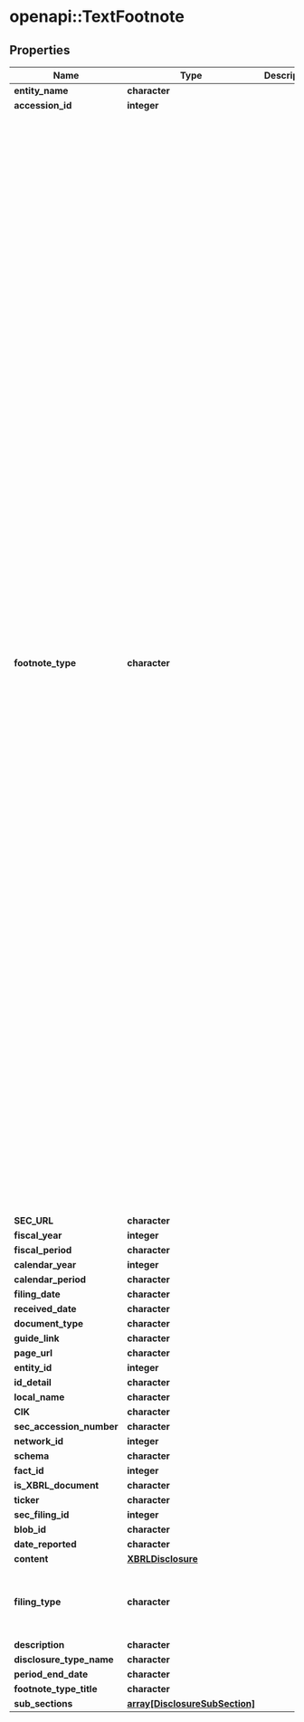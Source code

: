 # openapi::TextFootnote


## Properties
Name | Type | Description | Notes
------------ | ------------- | ------------- | -------------
**entity_name** | **character** |  | [optional] 
**accession_id** | **integer** |  | [optional] 
**footnote_type** | **character** |  | [optional] [Enum: [none, StatementOfFinancialPositionUnclassified_RealEstateOperations, StatementOfShareholdersEquityAndOtherComprehensiveIncomeCalc2, StatementOfShareholdersEquityAndOtherComprehensiveIncome, StatementOfPartnersCapital, StatementOfOtherComprehensiveIncomeAlternative, StatementOfOtherComprehensiveIncome, StatementOfIncomeSecuritiesBasedIncome3, StatementOfIncomeSecuritiesBasedIncome, StatementOfIncomeRealEstateInvestmentTrustsCalc2, StatementOfIncomeRealEstateInvestmentTrusts, StatementOfIncomeRealEstateExcludingREITsInvestementGainLossWithoutImpairmentElementAlternative4, StatementOfIncomeRealEstateExcludingREITsCalc2, StatementOfIncomeRealEstateExcludingREITs, StatementOfIncomeInvestementGainLossWithoutImpairmentElementAlternative, StatementOfIncomeInterestBasedRevenueCalc4, StatementOfIncomeInterestBasedRevenueCalc3, StatementOfIncomeInterestBasedRevenueCalc2, StatementOfIncomeInterestBasedRevenue, StatementOfIncomeInsuranceBasedRevenueInvestementGainLossWithoutImpairmentElementAlternative3, StatementOfIncomeInsuranceBasedRevenueBreakdownByBusiness, StatementOfIncomeInsuranceBasedRevenue2, StatementOfIncomeInsuranceBasedRevenue, StatementOfIncomeDiscontinuedOperationsAlternate, StatementOfIncomeAlternative, StatementOfIncomeAlternateAggregations, StatementOfIncome, StatementOfFinancialPositionUnclassified_SecuritiesBasedOperationsSecondAlternative, StatementOfFinancialPositionUnclassified_SecuritiesBasedOperationsCalc2, StatementOfFinancialPositionUnclassified_SecuritiesBasedOperations, StatementOfFinancialPositionUnclassified_RealEstateOperationsSecondAlternative, StatementOfFinancialPositionUnclassified_RealEstateOperationsFirstAlternative, StatementOfFinancialPositionUnclassified_InvestmentBasedOperationsFirstAlternative, StatementOfFinancialPositionUnclassified_InvestmentBasedOperationsAlternativePresentation, StatementOfFinancialPositionUnclassified_InvestmentBasedOperations, StatementOfFinancialPositionUnclassified_DepositBasedOperationsSecondAlternate, StatementOfFinancialPositionUnclassified_DepositBasedOperationsFirstAlternate, StatementOfFinancialPositionUnclassified_DepositBasedOperations, StatementOfFinancialPositionClassified_RealEstateOperationsSecondAlternative, StatementOfFinancialPositionClassified_RealEstateOperationsFirstAlternative, StatementOfFinancialPositionClassified_RealEstateOperations, StatementOfFinancialPositionClassifiedFirstAlternative, StatementOfFinancialPositionClassified, StatementOfCashFlowsSupplementalDisclosures, StatementOfCashFlowsIndirectSixthAlternate, StatementOfCashFlowsIndirectSecuritiesBasedOperationsFourthAlternate, StatementOfCashFlowsIndirectSecuritiesBasedOperationsFifthAlternate, StatementOfCashFlowsIndirectSecuritiesBasedOperations, StatementOfCashFlowsIndirectRealEstateSecondAlternate, StatementOfCashFlowsIndirectRealEstateFirstAlternate, StatementOfCashFlowsIndirectRealEstate, StatementOfCashFlowsIndirectInvestmentBasedOperationsFourthAlternate, StatementOfCashFlowsIndirectInvestmentBasedOperationsFifthAlternate, StatementOfCashFlowsIndirectInvestmentBasedOperations, StatementOfCashFlowsIndirectFifthAlternate, StatementOfCashFlowsIndirectDepositBasedOperationsFourthAlternate, StatementOfCashFlowsIndirectDepositBasedOperationsFifthAlternate, StatementOfCashFlowsIndirectDepositBasedOperations, StatementOfCashFlowsIndirectAdditionalElements, StatementOfCashFlowsIndirect, StatementOfCashFlowsDirectFirstAlternate, StatementOfCashFlowsDirect, disclosure_TransfersAndServicing, disclosure_TemporaryEquity, disclosure_SummaryOfInvestmentHoldings, disclosure_SegmentReporting, disclosure_SECScheduleArticle12_29MortgageLoansOnRealEstate, disclosure_SECScheduleArticle12_28RealEstateAndAccumulatedDepreciation, disclosure_SECScheduleArticle12_17Reinsurance, disclosure_SECScheduleArticle12_09ValuationAndQualifyingAccounts, disclosure_SECScheduleArticle12_04CondensedFinancialInformation, disclosure_revenueFromContractsWithCustomers, disclosure_ResearchAndDevelopment, disclosure_Reorganizations, disclosure_RelatedPartyDisclosures, disclosure_RegulatedOperations, disclosure_ReceivablesLoansNotesReceivableAndOthers, disclosure_RealEstate, disclosure_PropertyPlantAndEquipment, disclosure_PayablesAndAccruals, disclosure_OtherThanSecuritiesInvestmentHoldings, disclosure_OtherLiabilities, disclosure_OtherExpenses, disclosure_OrganizationConsolidationAndPresentationOfFinancialStatements, disclosure_MiscellaneousIndustries, disclosure_MinorityInterest, disclosure_Leases, disclosure_InvestmentsSoldNotYetPurchased, disclosure_InvestmentsInAndAdvancesToAffiliates, disclosure_InvestmentsFederalTaxNote, disclosure_InvestmentsEquityMethodAndJointVentures, disclosure_InvestmentsDebtAndEquitySecurities, disclosure_InvestmentsAllOtherInvestments, disclosure_InvestmentHoldings, disclosure_Inventory, disclosure_InterimReporting, disclosure_IntangibleAssetsGoodwillAndOther, disclosure_IncomeTaxes, disclosure_HealthCareOrganizations, disclosure_guarantor_income_statement, disclosure_guarantor_balance_sheet, disclosure_guarantor_cash_flow, disclosure_Guarantees, disclosure_GoingConcern, disclosure_ForeignOperationsAndCurrencyTranslation, disclosure_FinancialServicesInsurance, disclosure_FinancialServicesFederalHomeLoanBanks, disclosure_FinancialServicesBrokersAndDealers, disclosure_FinancialServicesBankingAndThriftInterest, disclosure_FinancialServicesBankingAndThrift, disclosure_FinancialInstrumentsFairValueDisclosures, disclosure_ExtraordinaryAndUnusualItems, disclosure_ExtractiveIndustries, disclosure_ExitOrDisposalCostObligations, disclosure_Equity, disclosure_EnvironmentalRemediationObligations, disclosure_EarningsPerShare, disclosure_DiscontinuedOperations, disclosure_DerivativeInstrumentsAndHedgingActivities, disclosure_DeferredRevenue, disclosure_DeferredCostsCapitalizedPrepaidAndOtherAssets, disclosure_Debt, disclosure_Contractors, disclosure_CompensationRelatedCostsStockCompensation, disclosure_CompensationRelatedCostsRetirementBenefits, disclosure_CompensationRelatedCostsPostemploymentBenefits, disclosure_CompensationRelatedCostsGeneral, disclosure_CommitmentAndContingencies, disclosure_CashAndCashEquivalents, disclosure_BusinessCombinations, disclosure_AssetRetirementObligations, disclosure_AccountingPolicies, disclosure_AccountingChangesAndErrorCorrections, disclosure_unidentified, QuarterlyOrAnualReport, FaceFinancials, NotesToFinancialStatements, user_submitted_document, ProxyStatement, ProxyStatement_SummaryCompensationTable, ProxyStatement_CEOCompensationRatioTable, ProxyStatement_DirectorCompensationTable, ProxyStatement_DirectorCommitteeCompensationTable, ProxyStatement_equityComensationPlansTable, ProxyStatement_AuditFees, EarningsPressReleaseFrom8K, EarningsPressRelease_GaapNonGaapReconcilliation, EarningsPressRelease_Highlights, EarningsPressRelease_guidanceOutlook, EarningsPressRelease_KPIs, tableFromNonXBRLDocument, TenKQ_MarketCommonEquity_ShareRepurchases, eightk_guidanceUpdate, eightk_conferenceCallTranscript, eightk_presentationSlides, eightk_monthlyOperatingMetrics, eightk_earningsPressRelease_preliminary, eightk_other, eightk_correction, eightk_all_types, commentLetter, commentLetterResponse, NT10KorQ, eightk_nonfinancial, form_3, form_4, form_5, MD_A_section, MD_A_Overview, MD_A_ContractualObligations, MD_A_SafeHarbourProvision, MD_A_SegmentResults, MD_A_ResultsOfOperations, MD_A_RecentlyIssuedAccountingAnnouncements, MD_A_OffBalanceSheetArrangements, MD_A_InterimPeriodRequirements, MD_A_TabularDisclosureOfContractualObligations, MD_A_LiquidityAndCapitalResources, MD_A_CriticalAccountingPolicies]] 
**SEC_URL** | **character** |  | [optional] 
**fiscal_year** | **integer** |  | [optional] 
**fiscal_period** | **character** |  | [optional] 
**calendar_year** | **integer** |  | [optional] 
**calendar_period** | **character** |  | [optional] 
**filing_date** | **character** |  | [optional] 
**received_date** | **character** |  | [optional] 
**document_type** | **character** |  | [optional] 
**guide_link** | **character** |  | [optional] 
**page_url** | **character** |  | [optional] 
**entity_id** | **integer** |  | [optional] 
**id_detail** | **character** |  | [optional] 
**local_name** | **character** |  | [optional] 
**CIK** | **character** |  | [optional] 
**sec_accession_number** | **character** |  | [optional] 
**network_id** | **integer** |  | [optional] 
**schema** | **character** |  | [optional] [readonly] [Enum: [LocalName, NetworkID, BlobID]] 
**fact_id** | **integer** |  | [optional] 
**is_XBRL_document** | **character** |  | [optional] 
**ticker** | **character** |  | [optional] 
**sec_filing_id** | **integer** |  | [optional] 
**blob_id** | **character** |  | [optional] 
**date_reported** | **character** |  | [optional] 
**content** | [**XBRLDisclosure**](XBRLDisclosure.md) |  | [optional] 
**filing_type** | **character** |  | [optional] [readonly] [Enum: [BusinessWirePR_filedAfterAn8K, BusinessWirePR_replaced, proxy, annualQuarterlyReport, eightk_earningsPressRelease, eightk_guidanceUpdate, eightk_conferenceCallTranscript, eightk_presentationSlides, eightk_monthlyOperatingMetrics, eightk_earningsPressRelease_preliminary, eightk_earningsPressRelease_correction, eightk_other, commentLetter, commentLetterResponse, form_3, form_4, form_5, eightk_nonfinancial, NT10KorQ, S, Four24B, institutionalOwnsership_13F, ForeignAnnualOrInterimReport]] 
**description** | **character** |  | [optional] 
**disclosure_type_name** | **character** |  | [optional] [readonly] 
**period_end_date** | **character** |  | [optional] 
**footnote_type_title** | **character** |  | [optional] [readonly] 
**sub_sections** | [**array[DisclosureSubSection]**](DisclosureSubSection.md) |  | [optional] 


